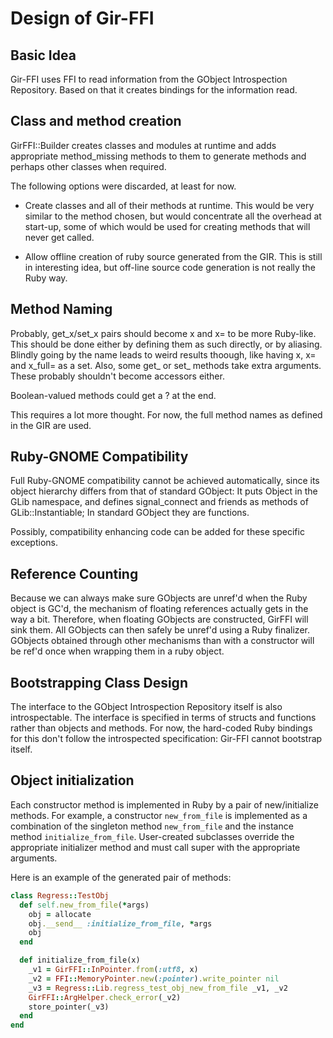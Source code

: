 # Design of Gir-FFI

## Basic Idea

Gir-FFI uses FFI to read information from the GObject Introspection
Repository. Based on that it creates bindings for the information read.

## Class and method creation

GirFFI::Builder creates classes and modules at runtime and adds appropriate
method_missing methods to them to generate methods and perhaps other
classes when required.

The following options were discarded, at least for now.

* Create classes and all of their methods at runtime. This would be very
  similar to the method chosen, but would concentrate all the overhead at
  start-up, some of which would be used for creating methods that will
  never get called.

* Allow offline creation of ruby source generated from the GIR. This is
  still in interesting idea, but off-line source code generation is not
  really the Ruby way.

## Method Naming

Probably, get_x/set_x pairs should become x and x= to be more Ruby-like.
This should be done either by defining them as such directly, or by
aliasing. Blindly going by the name leads to weird results thoough, like
having x, x= and x_full= as a set. Also, some get_ or set_ methods take
extra arguments. These probably shouldn't become accessors either.

Boolean-valued methods could get a ? at the end.

This requires a lot more thought. For now, the full method names as
defined in the GIR are used.

## Ruby-GNOME Compatibility

Full Ruby-GNOME compatibility cannot be achieved automatically, since its
object hierarchy differs from that of standard GObject: It puts Object in
the GLib namespace, and defines signal_connect and friends as methods of
GLib::Instantiable; In standard GObject they are functions.

Possibly, compatibility enhancing code can be added for these specific
exceptions.

## Reference Counting

Because we can always make sure GObjects are unref'd when the Ruby object
is GC'd, the mechanism of floating references actually gets in the way a
bit. Therefore, when floating GObjects are constructed, GirFFI will sink
them. All GObjects can then safely be unref'd using a Ruby finalizer.
GObjects obtained through other mechanisms than with a constructor will be
ref'd once when wrapping them in a ruby object.

## Bootstrapping Class Design

The interface to the GObject Introspection Repository itself is also
introspectable. The interface is specified in terms of structs and
functions rather than objects and methods. For now, the hard-coded Ruby
bindings for this don't follow the introspected specification: Gir-FFI
cannot bootstrap itself.

## Object initialization

Each constructor method is implemented in Ruby by a pair of new/initialize
methods. For example, a constructor `new_from_file` is implemented as a
combination of the singleton method `new_from_file` and the instance method
`initialize_from_file`. User-created subclasses override the appropriate
initializer method and must call super with the appropriate arguments.

Here is an example of the generated pair of methods:

```ruby
class Regress::TestObj
  def self.new_from_file(*args)
    obj = allocate
    obj.__send__ :initialize_from_file, *args
    obj
  end

  def initialize_from_file(x)
    _v1 = GirFFI::InPointer.from(:utf8, x)
    _v2 = FFI::MemoryPointer.new(:pointer).write_pointer nil
    _v3 = Regress::Lib.regress_test_obj_new_from_file _v1, _v2
    GirFFI::ArgHelper.check_error(_v2)
    store_pointer(_v3)
  end
end
